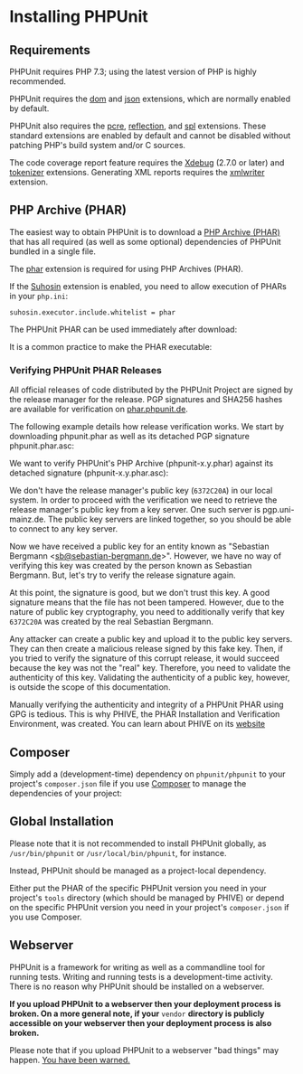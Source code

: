 Installing PHPUnit
==================

Requirements
------------

PHPUnit requires PHP 7.3; using the latest version of PHP is highly
recommended.

PHPUnit requires the [dom](http://php.net/manual/en/dom.setup.php) and
[json](http://php.net/manual/en/json.installation.php) extensions, which
are normally enabled by default.

PHPUnit also requires the
[pcre](http://php.net/manual/en/pcre.installation.php),
[reflection](http://php.net/manual/en/reflection.installation.php), and
[spl](http://php.net/manual/en/spl.installation.php) extensions. These
standard extensions are enabled by default and cannot be disabled
without patching PHP's build system and/or C sources.

The code coverage report feature requires the
[Xdebug](http://xdebug.org/) (2.7.0 or later) and
[tokenizer](http://php.net/manual/en/tokenizer.installation.php)
extensions. Generating XML reports requires the
[xmlwriter](http://php.net/manual/en/xmlwriter.installation.php)
extension.

PHP Archive (PHAR)
------------------

The easiest way to obtain PHPUnit is to download a [PHP Archive
(PHAR)](http://php.net/phar) that has all required (as well as some
optional) dependencies of PHPUnit bundled in a single file.

The [phar](http://php.net/manual/en/phar.installation.php) extension is
required for using PHP Archives (PHAR).

If the [Suhosin](http://suhosin.org/) extension is enabled, you need to
allow execution of PHARs in your `php.ini`:

    suhosin.executor.include.whitelist = phar

The PHPUnit PHAR can be used immediately after download:

It is a common practice to make the PHAR executable:

### Verifying PHPUnit PHAR Releases

All official releases of code distributed by the PHPUnit Project are
signed by the release manager for the release. PGP signatures and SHA256
hashes are available for verification on
[phar.phpunit.de](https://phar.phpunit.de/).

The following example details how release verification works. We start
by downloading phpunit.phar as well as its detached PGP signature
phpunit.phar.asc:

We want to verify PHPUnit's PHP Archive (phpunit-x.y.phar) against its
detached signature (phpunit-x.y.phar.asc):

We don't have the release manager's public key (`6372C20A`) in our local
system. In order to proceed with the verification we need to retrieve
the release manager's public key from a key server. One such server is
pgp.uni-mainz.de. The public key servers are linked together, so you
should be able to connect to any key server.

Now we have received a public key for an entity known as "Sebastian
Bergmann &lt;<sb@sebastian-bergmann.de>&gt;". However, we have no way of
verifying this key was created by the person known as Sebastian
Bergmann. But, let's try to verify the release signature again.

At this point, the signature is good, but we don't trust this key. A
good signature means that the file has not been tampered. However, due
to the nature of public key cryptography, you need to additionally
verify that key `6372C20A` was created by the real Sebastian Bergmann.

Any attacker can create a public key and upload it to the public key
servers. They can then create a malicious release signed by this fake
key. Then, if you tried to verify the signature of this corrupt release,
it would succeed because the key was not the "real" key. Therefore, you
need to validate the authenticity of this key. Validating the
authenticity of a public key, however, is outside the scope of this
documentation.

Manually verifying the authenticity and integrity of a PHPUnit PHAR
using GPG is tedious. This is why PHIVE, the PHAR Installation and
Verification Environment, was created. You can learn about PHIVE on its
[website](https://phar.io/)

Composer
--------

Simply add a (development-time) dependency on `phpunit/phpunit` to your
project's `composer.json` file if you use
[Composer](https://getcomposer.org/) to manage the dependencies of your
project:

Global Installation
-------------------

Please note that it is not recommended to install PHPUnit globally, as
`/usr/bin/phpunit` or `/usr/local/bin/phpunit`, for instance.

Instead, PHPUnit should be managed as a project-local dependency.

Either put the PHAR of the specific PHPUnit version you need in your
project's `tools` directory (which should be managed by PHIVE) or depend
on the specific PHPUnit version you need in your project's
`composer.json` if you use Composer.

Webserver
---------

PHPUnit is a framework for writing as well as a commandline tool for
running tests. Writing and running tests is a development-time activity.
There is no reason why PHPUnit should be installed on a webserver.

**If you upload PHPUnit to a webserver then your deployment process is
broken. On a more general note, if your** `vendor` **directory is
publicly accessible on your webserver then your deployment process is
also broken.**

Please note that if you upload PHPUnit to a webserver "bad things" may
happen. [You have been
warned.](https://thephp.cc/news/2020/02/phpunit-a-security-risk)
